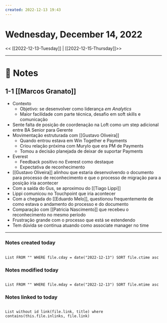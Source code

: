 ```yaml
---
created: 2022-12-13 19:43
---
```


# Wednesday, December 14, 2022

<< [[2022-12-13-Tuesday]] | [[2022-12-15-Thursday]]>>

---

# 📝 Notes
## 1-1 [[Marcos Granato]]
- Contexto
	- Objetivo: se desenvolver como liderança *em Analytics*
	- Maior facilidade com parte técnica, desafio em soft skills e comunicação
- Sente falta de posição de coordenação na Loft como um step adicional entre BA Senior para Gerente
- Movimentação estruturada com [[Gustavo Oliveira]]
	- Quando entrou estava em Win Together e Payments
	- Criou relação próxima com Murylo que era PM de Payments
	- Tomou a decisão planejada de deixar de suportar Payments
- Everest
	- Feedback positivo no Everest como destaque
	- Expectativa de reconhecimento
- [[Gustavo Oliveira]] alinhou que estaria desenvolvendo o documento para processo de reconhecimento e que o processo de migração para a posição iria acontecer
- Com a saída do Gus, se aproximou do [[Tiago Lippi]]
- Lippi comunicou no Touchpoint que iria acontecer
- Com a chegada do [[Eduardo Melo]], questionou frequentemente de como estava o andamento do processo e do documento
- Comparação com [[Patricia Nascimento]] que recebeu o reconhecimento no mesmo período
- Frustração grande com o processo que está se estendendo
- Tem dúvida se continua atuando como associate manager no time

---

### Notes created today

```dataview

List FROM "" WHERE file.cday = date("2022-12-13") SORT file.ctime asc

```

### Notes modified today

```dataview

List FROM "" WHERE file.mday = date("2022-12-13") SORT file.mtime asc

```

### Notes linked to today

```dataview 

List without id link(file.link, title) where contains(this.file.inlinks, file.link)

```
